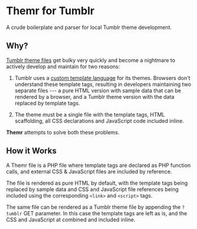 Themr for Tumblr
============

A crude boilerplate and parser for local Tumblr theme development.

## Why?

[Tumblr theme files][tt] get bulky very quickly and become a nightmare to actively develop and maintain for two reasons:

1. Tumblr uses a [custom template language][tt] for its themes. Browsers don't understand these template tags, resulting in developers maintaining two separate files --- a pure HTML version with sample data that can be rendered by a browser, and a Tumblr theme version with the data replaced by template tags.

2. The theme must be a single file with the template tags, HTML scaffolding, all CSS declarations and JavaScript code included inline. 

**Themr** attempts to solve both these problems.

## How it Works

A Themr file is a PHP file where template tags are declared as PHP function calls, and external CSS & JavaScript files are included by reference.

The file is rendered as pure HTML by default, with the template tags being replaced by sample data and CSS and JavaScript file references being included using the corresponding `<link>` and `<script>` tags.

The same file can be rendered as a Tumblr theme file by appending the `?tumblr` GET parameter. In this case the template tags are left as is, and the CSS and JavaScript at combined and included inline.


[tt]:http://www.tumblr.com/docs/en/custom_themes
